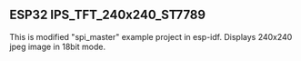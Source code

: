 ## ESP32 IPS_TFT_240x240_ST7789 

This is modified "spi_master" example project in esp-idf.
Displays 240x240 jpeg image in 18bit mode.


